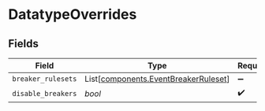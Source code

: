 # DatatypeOverrides


## Fields

| Field                                                                              | Type                                                                               | Required                                                                           | Description                                                                        |
| ---------------------------------------------------------------------------------- | ---------------------------------------------------------------------------------- | ---------------------------------------------------------------------------------- | ---------------------------------------------------------------------------------- |
| `breaker_rulesets`                                                                 | List[[components.EventBreakerRuleset](../../models/shared/eventbreakerruleset.md)] | :heavy_minus_sign:                                                                 | N/A                                                                                |
| `disable_breakers`                                                                 | *bool*                                                                             | :heavy_check_mark:                                                                 | N/A                                                                                |